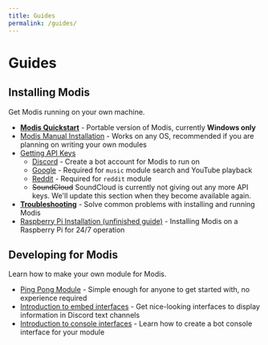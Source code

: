 ```yaml
---
title: Guides
permalink: /guides/
---
```

# Guides

## Installing Modis

Get Modis running on your own machine.

- [**Modis Quickstart**](./guides/install-portable.md) - Portable version of Modis, currently **Windows only**
- [Modis Manual Installation](./guides/install-manual.md) - Works on any OS, recommended if you are planning on writing your own modules
- [Getting API Keys](./guides/api-keys.md)
  - [Discord](./guides/api-keys/discord.md) - Create a bot account for Modis to run on
  - [Google](./guides/api-keys/google.md) - Required for `music` module search and YouTube playback
  - [Reddit](./guides/api-keys/reddit.md) - Required for `reddit` module
  - ~~SoundCloud~~ SoundCloud is currently not giving out any more API keys. We'll update this section when they become available again.
- [**Troubleshooting**](./guides/troubleshooting.md) - Solve common problems with installing and running Modis
- [Raspberry Pi Installation (unfinished guide)](./guides/install-raspi.md) - Installing Modis on a Raspberry Pi for 24/7 operation

## Developing for Modis

Learn how to make your own module for Modis.

- [Ping Pong Module](./guides/dev/ping-pong.md) - Simple enough for anyone to get started with, no experience required
- [Introduction to embed interfaces](./guides/dev/embedui.md) - Get nice-looking interfaces to display information in Discord text channels
- [Introduction to console interfaces](./guides/dev/consoleui.md) - Learn how to create a bot console interface for your module
